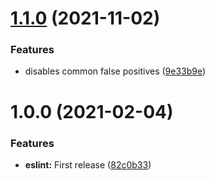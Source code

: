 # [1.1.0](https://github.com/Waracle/eslint-config-waracle/compare/v1.0.0...v1.1.0) (2021-11-02)


### Features

* disables common false positives ([9e33b9e](https://github.com/Waracle/eslint-config-waracle/commit/9e33b9ebd63e2413ed841ff471f94e05b9eb321c))

# 1.0.0 (2021-02-04)


### Features

* **eslint:** First release ([82c0b33](https://github.com/Waracle/eslint-config-waracle/commit/82c0b3368b52c939063af1f0487fbb4c0a842f31))
